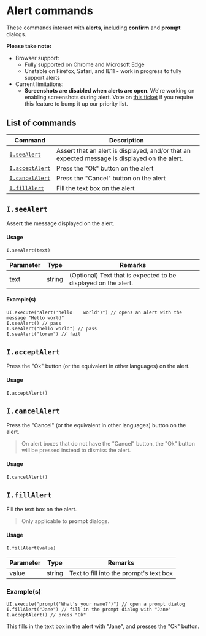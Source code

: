 # Alert commands

These commands interact with **alerts**, including **confirm** and **prompt** dialogs.

**Please take note:**

* Browser support:
  * Fully supported on Chrome and Microsoft Edge
  * Unstable on Firefox, Safari, and IE11 - work in progress to fully support alerts
* Current limitations:
  * **Screenshots are disabled when alerts are open**. We're working on enabling screenshots during alert. Vote on [this ticket](https://trello.com/c/AdVKnK0x) if you require this feature to bump it up our priority list.

## List of commands

| Command | Description|
|---------|------------|
| [`I.seeAlert`](#iseealert) | Assert that an alert is displayed, and/or that an expected message is displayed on the alert. |
| [`I.acceptAlert`](#iacceptalert) | Press the "Ok" button on the alert |
| [`I.cancelAlert`](#icancelalert) | Press the "Cancel" button on the alert |
| [`I.fillAlert`](#ifillalert) | Fill the text box on the alert |

## `I.seeAlert`

Assert the message displayed on the alert.

#### Usage
```
I.seeAlert(text)
```

| Parameter | Type | Remarks |
|----------|------|--------|
| text | string | (Optional) Text that is expected to be displayed on the alert. |

#### Example(s)

```
UI.execute("alert('hello    world')") // opens an alert with the message "Hello world"
I.seeAlert() // pass
I.seeAlert("hello world") // pass
I.seeAlert("lorem") // fail
```

## `I.acceptAlert`

Press the "Ok" button (or the equivalent in other languages) on the alert.

#### Usage
```
I.acceptAlert()
```

## `I.cancelAlert`

Press the "Cancel" (or the equivalent in other languages) button on the alert.

> On alert boxes that do not have the "Cancel" button, the "Ok" button will be pressed instead to dismiss the alert.

#### Usage
```
I.cancelAlert()
```

## `I.fillAlert`

Fill the text box on the alert.

> Only applicable to **prompt** dialogs.

#### Usage
```
I.fillAlert(value)
```

| Parameter | Type | Remarks |
|----------|------|--------|
| value | string | Text to fill into the prompt's text box |

### Example(s)

```
UI.execute("prompt('What's your name?')") // open a prompt dialog
I.fillAlert("Jane") // fill in the prompt dialog with "Jane"
I.acceptAlert() // press "Ok"
```
This fills in the text box in the alert with "Jane", and presses the "Ok" button.


